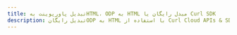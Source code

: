 ---title: تبدیل پاورپوینت بهHTML، ODP به HTML مبدل رایگان یا Curl SDKdescription: تبدیل رایگانODP به HTML با استفاده از Curl Cloud APIs & SDK. همچنین اسناد Microsoft PowerPoint را در Cloud ایجاد، ویرایش و رندر کنید.---